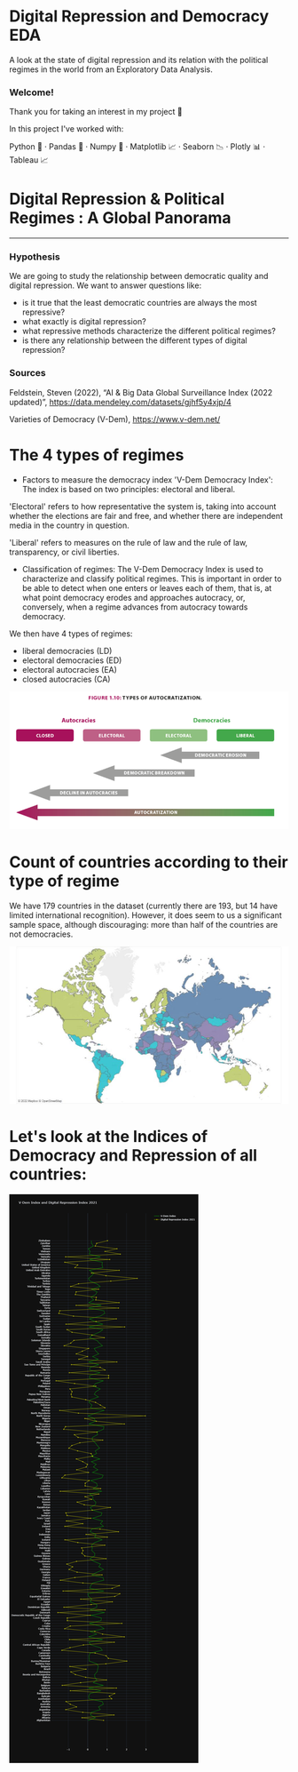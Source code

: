 # Digital Repression and Democracy EDA
A look at the state of digital repression and its relation with the political regimes in the world from an Exploratory Data Analysis.

### Welcome!

Thank you for taking an interest in my project 🙂

In this project I've worked with:

Python 🐍 ·  Pandas 🐼 ·  Numpy 🧮 ·  Matplotlib 📈 ·  Seaborn 📉 ·  Plotly 📊 ·  Tableau  📈



# Digital Repression & Political Regimes : A Global Panorama

--------------------------------------------------------------------------------------------------------------------------------------------

### Hypothesis

We are going to study the relationship between democratic quality and digital repression. We want to answer questions like:
 - is it true that the least democratic countries are always the most repressive?
 - what exactly is digital repression?
 - what repressive methods characterize the different political regimes?
 - is there any relationship between the different types of digital repression?

 ### Sources

Feldstein, Steven (2022), “AI & Big Data Global Surveillance Index (2022 updated)”, 
https://data.mendeley.com/datasets/gjhf5y4xjp/4

Varieties of Democracy (V-Dem),
https://www.v-dem.net/


# The 4 types of regimes


- Factors to measure the democracy index 'V-Dem Democracy Index':
The index is based on two principles: electoral and liberal.

'Electoral' refers to how representative the system is, taking into account whether the elections are fair and free, and whether there are independent media in the country in question.

'Liberal' refers to measures on the rule of law and the rule of law, transparency, or civil liberties.


- Classification of regimes:
The V-Dem Democracy Index is used to characterize and classify political regimes. This is important in order to be able to detect when one enters or leaves each of them, that is, at what point democracy erodes and approaches autocracy, or, conversely, when a regime advances from autocracy towards democracy.

We then have 4 types of regimes:
- liberal democracies (LD)
- electoral democracies (ED)
- electoral autocracies (EA)
- closed autocracies (CA)

![img](src/img/regimens.png "Title")

# Count of countries according to their type of regime

We have 179 countries in the dataset (currently there are 193, but 14 have limited international recognition).
However, it does seem to us a significant sample space, although discouraging: more than half of the countries are not democracies.

![img](src/img/map.jpg)

# Let's look at the Indices of Democracy and Repression of all countries:

![img](src/img/global_plotly.png)